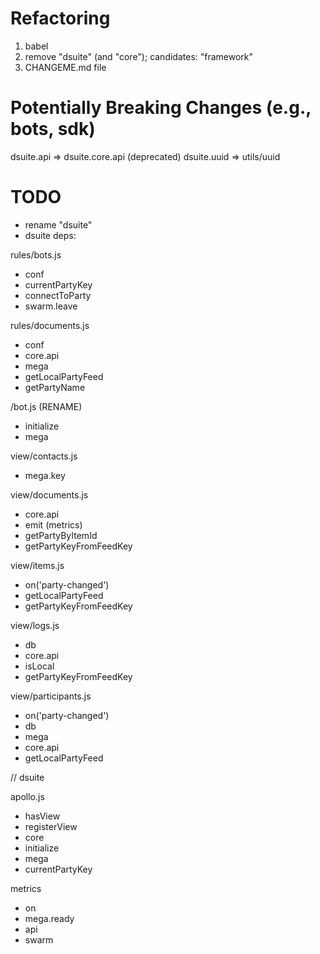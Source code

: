# Refactoring

1. babel
1. remove "dsuite" (and "core"); candidates: "framework"
1. CHANGEME.md file


# Potentially Breaking Changes (e.g., bots, sdk)

dsuite.api => dsuite.core.api (deprecated)
dsuite.uuid => utils/uuid




# TODO

- rename "dsuite"
- dsuite deps:

rules/bots.js
- conf
- currentPartyKey
- connectToParty
- swarm.leave

rules/documents.js
- conf
- core.api
- mega
- getLocalPartyFeed
- getPartyName

/bot.js (RENAME)
- initialize
- mega

view/contacts.js
- mega.key

view/documents.js
- core.api
- emit (metrics)
- getPartyByItemId
- getPartyKeyFromFeedKey

view/items.js
- on('party-changed')
- getLocalPartyFeed
- getPartyKeyFromFeedKey

view/logs.js
- db
- core.api
- isLocal
- getPartyKeyFromFeedKey

view/participants.js
- on('party-changed')
- db
- mega
- core.api
- getLocalPartyFeed

// dsuite

apollo.js
- hasView
- registerView
- core
- initialize
- mega
- currentPartyKey

metrics
- on
- mega.ready
- api
- swarm








